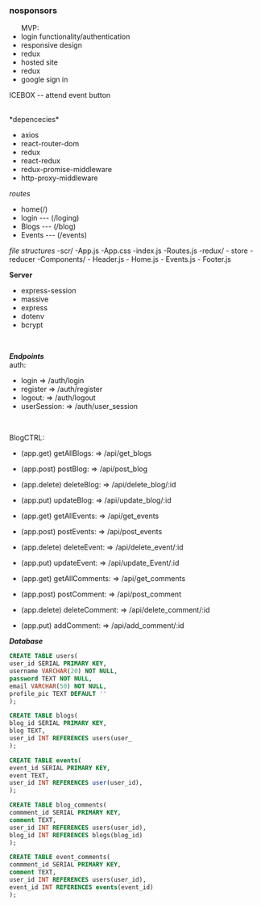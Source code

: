 ### nosponsors ###

<ul>MVP:
<li>login functionality/authentication</li>
<li>responsive design</li>
<li>redux</li>
<li>hosted site</li>
<li>redux</li>
<li>google sign in</li>
</ul>

ICEBOX
-- attend event button 

<br/>
*depencecies*

- axios
- react-router-dom
- redux
- react-redux
- redux-promise-middleware
- http-proxy-middleware

*routes*
- home(/)
- login --- (/loging)
- Blogs --- (/blog)
- Events --- (/events)

*file structures*
-scr/
    -App.js
    -App.css
    -index.js
    -Routes.js
    -redux/
        - store
        - reducer
    -Components/
        - Header.js
        - Home.js
        - Events.js
        - Footer.js

**Server**
<br>
- express-session
- massive
- express
- dotenv
- bcrypt

<br/>

***Endpoints***
</br>
auth:
- login => /auth/login
- register => /auth/register
- logout: => /auth/logout
- userSession: => /auth/user_session
<br/>

BlogCTRL:
- (app.get) getAllBlogs: => /api/get_blogs
- (app.post) postBlog: => /api/post_blog
- (app.delete) deleteBlog: => /api/delete_blog/:id
- (app.put) updateBlog: => /api/update_blog/:id

- (app.get) getAllEvents: => /api/get_events
- (app.post) postEvents: => /api/post_events
- (app.delete) deleteEvent: => /api/delete_event/:id
- (app.put) updateEvent: => /api/update_Event/:id

- (app.get) getAllComments: => /api/get_comments
- (app.post) postComment: => /api/post_comment
- (app.delete) deleteComment: => /api/delete_comment/:id
- (app.put) addComment: => /api/add_comment/:id


***Database***
```sql
CREATE TABLE users(
user_id SERIAL PRIMARY KEY,
username VARCHAR(20) NOT NULL,
password TEXT NOT NULL,
email VARCHAR(50) NOT NULL,
profile_pic TEXT DEFAULT ''
);
 ```

 ```sql
CREATE TABLE blogs(
blog_id SERIAL PRIMARY KEY,
blog TEXT,
user_id INT REFERENCES users(user_
 );
 ```

 ```sql
CREATE TABLE events(
event_id SERIAL PRIMARY KEY,
event TEXT,
user_id INT REFERENCES user(user_id),    
);
```

```sql
CREATE TABLE blog_comments(
commment_id SERIAL PRIMARY KEY,
comment TEXT,
user_id INT REFERENCES users(user_id),
blog_id INT REFERENCES blogs(blog_id)  
);
```

```sql
CREATE TABLE event_comments(
commment_id SERIAL PRIMARY KEY,
comment TEXT,
user_id INT REFERENCES users(user_id),
event_id INT REFERENCES events(event_id)  
);
```
